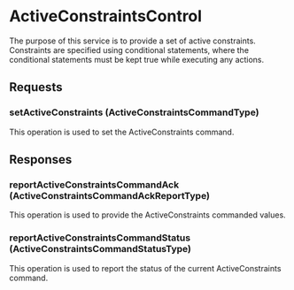 # ActiveConstraintsControl
The purpose of this service is to provide a set of active constraints. Constraints are specified using conditional statements, where the conditional statements must be kept true while executing any actions.

## Requests
### setActiveConstraints (ActiveConstraintsCommandType)
This operation is used to set the ActiveConstraints command.

## Responses
### reportActiveConstraintsCommandAck (ActiveConstraintsCommandAckReportType)
This operation is used to provide the ActiveConstraints commanded values.
### reportActiveConstraintsCommandStatus (ActiveConstraintsCommandStatusType)
This operation is used to report the status of the current ActiveConstraints command.
